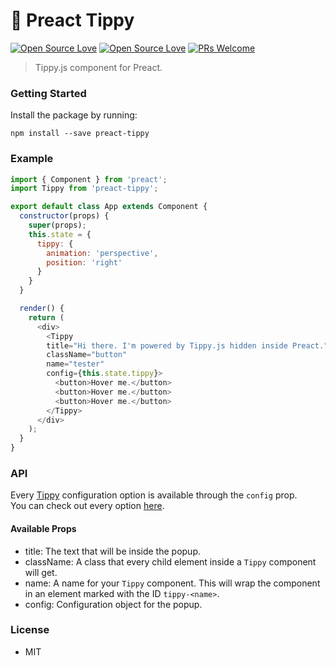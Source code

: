 # 🚧 Preact Tippy

[![Open Source Love](https://badges.frapsoft.com/os/v1/open-source.svg?v=102)](https://github.com/ellerbrock/open-source-badge/)
[![Open Source Love](https://badges.frapsoft.com/os/mit/mit.svg?v=102)](https://github.com/ellerbrock/open-source-badge/)
[![PRs Welcome](https://img.shields.io/badge/PRs-welcome-brightgreen.svg?style=flat-square)](http://makeapullrequest.com)

> Tippy.js component for Preact.

### Getting Started

Install the package by running:
```
npm install --save preact-tippy
```

### Example
```javascript
import { Component } from 'preact';
import Tippy from 'preact-tippy';

export default class App extends Component {
  constructor(props) {
    super(props);
    this.state = {
      tippy: {
        animation: 'perspective',
        position: 'right'
      }
    }
  }

  render() {
    return (
      <div>
        <Tippy
        title="Hi there. I'm powered by Tippy.js hidden inside Preact."
        className="button"
        name="tester"
        config={this.state.tippy}>
          <button>Hover me.</button>
          <button>Hover me.</button>
          <button>Hover me.</button>
        </Tippy>
      </div>
    );
  }
}
```

### API

Every [Tippy](https://atomiks.github.io/tippyjs/v1/index.html) configuration option is available through the `config` prop.\
You can check out every option [here](https://atomiks.github.io/tippyjs/v1/index.html#all-settings).

#### Available Props
  - title: The text that will be inside the popup.
  - className: A class that every child element inside a `Tippy` component will get.
  - name: A name for your `Tippy` component. This will wrap the component in an element marked with the ID `tippy-<name>`.
  - config: Configuration object for the popup.

### License
- MIT
